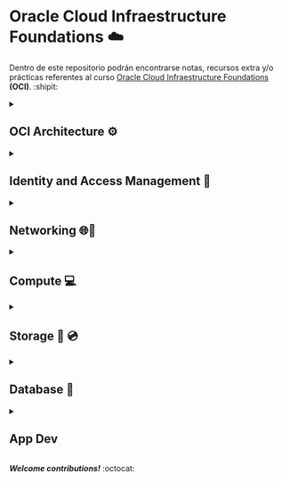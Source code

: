 # Oracle Cloud Infraestructure Foundations ☁️

Dentro de este repositorio podrán encontrarse notas, recursos extra y/o prácticas referentes al curso [Oracle Cloud Infraestructure Foundations](https://mylearn.oracle.com/component/-/108432/166230) **(OCI)**. :shipit: 


<details><summary><h2> OCI Architecture ⚙️ </h2></summary>

♦️ Conceptos básicos:
    
* **Región:** Es un área localizada geográficamente que consta de uno o más _dominios de disponibilidad_.

* **Dominios de disponibilidd:** (O medios de disponibilidad) Son uno o más _centros de datos tolerantes a fallos_ que se ubican dentro de _una región_ que se conectan entre sí por una red de banda ancha.

* **Dominios de errores:** Es una agrupación de HW e infraestructura dentro de un _dominio de disponibilidad_ para proporcionar anti-afinidad. También conocidos como centros de datos lógicos.

♦️ **Para elegir una región** 
 1) Elegir la región más cercana a los usuarios 
     * Latencia baja
     * Rendimiento alto
 2) Requisitos de residencia y conformidad de datos
 3) Disponibilidad del servicio
    
##

**A considerar:** 💡
    
 📍
    
 📍
    
 📍
    
 📍
    
 ##
    
</details>

<details><summary><h2> Identity and Access Management 👥 <h/2></summary>

📝 **IAM**

Conocido como Control de Acceso Detallado o Servicio de Control de Acceso basado en roles.

* AuthN: Autenticación > lidida con la identidad o _quién es alguien_

* AuthZ: Autorización > lidia con el permiso o _lo que alguien puede hacer_

* Dominios de identidad: Contenedor para usuarios de grupos 

📝 **Compartments**

El compartimento raiz es una construcción lógica donde se pueden mantener todos los recursos en la nube.

* Se crean para aislamiento y control de acceso

* Cada recursp que se crea pertenece a un único compartimento

* Se pueden escribir políticas para evitar que los usuarios accedan a recursos de una región específica.

* Todos los compartimentos que se crean son globales y están disponibles en todas las regiones a las que se tenga acceso

* Se pueden crear compartimentos anadidos

📝 **AuthN and AuthZ**

Un principal es una entidad de IAM que puede interactuar con recursos de OCI. Existen 2 tipos de principales:
    * Los usuarios: Las personas que inician sesión en la consola de CLI o SDK, seres humanos que realmente utilizan los recursos en la nube.
    * Los recursos

* Autenticación o AuthN: Claves de firma de API (públicas y privadas), los tokens que son cadenas de token generadas por Oracle.

* Autorización o AuthZ: Se ocupa de los permisos y de averiguar qué permisos tiene. En OCI se realiza mediante políticas de IAM. Las políticas se pueden asociar a un compartimento o se pueden asociar a un arrendamiento. 

* Niveles de Verbs: Administrador/Manage, Uso/Use, Lectura/Read e Inspección/Inspect.

📝 **Tenancy Setup**

Tenancy Admin > OCI Admin > OCI-admin-groups > Policies > name-compartment

Mejores prácticas:
1) No usar la cuenta de admin de arrendamiento para operaciones diarias.
2) Crear compartimentos dedicados para aislar recursos
3) Aplicar el uso de la autenticación multifactor

Ejemplo para otorgar permisos de admin a un grupo de administradores de OCI:
    
![ ](imgOCI/OCI-create-policy.png)

##

**A considerar:** 💡
    
 📍
    
 📍
    
 📍
    
 📍
    
 ##
    
</details>

    
<details><summary><h2> Networking 🌐📡 <h/2></summary>

📝 **VCN Introduction**

Una _red virtual en la nube_ (Virtual Cloud Network - VCN) es una red privada definida por sw que se crea en Oracle Cloud.
    
* Se utiliza para la comunicación segura.
* Vive en una región de OCI. Se trata de un servicio regional.
* Tiene alta disponibilidad, escalabilidad y seguridad.
    
Internet Gateway: Se trata de una puerta de enlace que permita una ampliación masiva, una alta disponibilidad y que se utiliza para la comunicación con cualquier elemento de Internet.
    
📝 **VCN Routing**
    
Enrutamiento de OCI. La VCN utiliza _tablas de rutas_ para enviar tráfico fuera de la VCN a Internet, redes locales o a las VCN con intercambio de tráfico, y analiza cada uno de dichos escenarios.     
    
📝 **VCN Security**
    
Lista de seguridad. Reglas de firewall asociadas a una subred y aplica a todas las instancias de la subred.
    
Consta de reglas que especifican el tipo de tráfico permitido dentro o fuera de la subred. Esto se aplica a una instancia determinada, tanto si si se está hablando con otra instancia VCN como un host fuera de la VCN.
    
Firewall rules:
    
1) Estas reglas pueden tener estado o no tener estado.
2) El tráfico pasa de la primera subred a la segunda subred.
    
Grupos de seguridad de red o NSG: Se trata de una construcción muy similar como lista de seguridad, pero la diferencia clave es que se aplican sólo a un juego de tarjetas de interfaz de red virtual en una única VCN.
    
Los NSG pueden ser el origen o destino de las reglas.    
    
📝**Load Balancer**
    
Equilibrador de carga en OCI. Se utiliza para lograr una alta disponibilidad y también para lograr escalabilidad.

a) También se conoce como proxi inverso.    
b) Protege los distintos servidores backend.    
    
La capa 7 significa que comprende HTTP y HTTPS en el modelo OSI.     

Unidad flexible: Se define el mínimo y el máximo, se define el rango 
Forma dinámica: Se predefinen las unidades (micro, pequeño, mediano, grande)    
 
##

**A considerar:** 💡
    
 📍
    
 📍
    
 📍
    
 📍
    
 ##
    
</details>

    
<details><summary><h2> Compute 💻 </h2></summary>

📢 **Introducción al cómputo**
    
 Noción de unidad flexible: Significa que puede elegir su propio curso, procesadores de CPU y propi memoria. 
    
* _Flexibilidad_ para una configuración propia.
    
📢 **Instance Basics**

Una instancia es el equivalente a _un host de recursos informáticos_.

* Tiene dependencias

📌 Una región de Oracle está formada por varios dominios de disponibilidad.

📌 Un dominio de siponibilidad es un centro de datos

📌 La primera dependencia que tiene el servicio informático o los hosts informáticos es la red virtual en la nube

📌 Para poner en marcha una instancia informática se necesita una red virtual en la nube.

📌 Se deben crear subredes para poner en marcha un host de recursos informáticos.

📌 Las redes son una construcción virtual.

📌 Otro conjuntos de dpendencias que tienen las instancias informáticas:

* Volúmen de inicio

* Disco de inicio

* Volúmenes en bloque

**Migración en directo**

📌 La ideas es que si uno de los hosts de recursos informáticos cae, hay un problema, la máquina virtual migraria a otro host del centro de datos y será transparente para el usuario.

📢 **Cloud Shell**

* La idea es que no necesita ninguna instlación local.

* Puede usarse para ejecutar OCI-CLI u otras utilidades.

📢 **Scaling**

Escalado o ampliación

Escala vertical: Significa que está ampliando o reduciendo las unidades de instancia. Puede escalar el cursos, la memoria, y algunas de las otras características escalan en consecuencia.

* Cuando se escala hacia arriba o hacia abajo, hay un tiempo de inactividad necesarios, porque va a otro host y eso requiere algún tiempo de inactividad.

* Como _buena practica_ se debería detener la instancia antes de realizar cualquier tipo de ampliación vertical.

Escala horizontal: o escala automática. Significa que agrega mas máquinas virtuales de la misma unidad o que toma un poco más de la misma unidad. 

* Permite el despliegue a gran escala de máquinas virtuales. 

📌 Si una máquina virtual falla, otras pueden seguir trabajando.

📌 Puede hacer coincidir la demanda de tráfico agregando a la eliminación de las máquinas virtuales automáticamente.

📌 Pasos a seguir para obtener la escala automática:

1) Tener una instancia en ejecución en la que se quiera realizar la escala automática > crear plantilla (configuración en terminología OCI) o un sello (características de imagen de SO, memoria, etc).

2) Crear Pool de Instancia. Es la recopilación de esas instancias con antelación. Se pueden gestionar TODAS como UNA SOLA (se podría hacer todo al mismo tiempo). 

3) Utilizar Pool de Instancias, escribir reglas, 

📌 Ventajas:

* Ofrece una alta disponibilidad

* Satisface la demanda de tráfico


📢 **OS Management Service**

Gestión del Sistema Operativo

Ayuda a los Sysadmins a automatizar la gestión de las instancias de Oracle Linux y Windows Server 

Gestión automatizada de parches: Los parches se suelen publicar según sea necesario para corregir errores, mejorar el rendimiento o agregar nuevas funciones a los sistemas operativos. 

Gestión simplificada de paquetes: Consiste en instalar, aplicar parches y aliminar paquetes de software. 

##

**A considerar:** 💡
    
 📍
    
 📍
    
 📍
    
 📍
    
 ##
</details>

    
<details><summary><h2> Storage 💾 💿  </h2></summary>

🔆 La persistencia significa que los datos se almacenan de forma segura.

🔆 La durabilidad significa realizar varias copias de los datos, replicando los datos 

🔆 Conectividad

🔆 Protocolo

📎 **Local NVMe**

Dominio de disponibilidad que tiene un servidor de calculo y un alamacenamiento conectado localmente > almacenamiento con conexión local > unidades de estado sólido NVMe > ofrece cientos de miles de IOPS 

    
📎 **File Storage**

El almacenamiento de archivos es una recopilación jerárquica de documentos organizados en directorios de nombres.
    
En la nube se tienen sistemas distribuidos 
    
Casos de usos de File Storage:
    
* Aplicaciones empresariales que requieren almacenamiento compartido de archivos. Así lo proporciona el servicio de almacenamiento de archivos. 
    
* Sistemas de archivos de propósito general.
    
* Microservicios y contenedores que normalmente no tienen estados.
    
* HPC, Aplicaciones escalables, análisis, etc.

📌 Overview of [File Storage](https://docs.oracle.com/en-us/iaas/Content/File/Concepts/filestorageoverview.htm#concepts).
    
📎 **Migration Services**   
    
Migración de datos en OCI
    
_Estado offline:_ Los servidores y datos residen en los centros de datos 

a) Discos de transferencia de datos
    
b) Dispositivo de transferencia de datos (para enviar grandes cantidades de datos)
    
_Transferencia online:_ Se tiene un servicio llamado Storage Gateway en Linux > se coloca en el centro de datos > puede transferir los datos mediante la red de área extensa 
    
##

**A considerar:** 💡
    
 📍
    
 📍
    
 📍
    
 📍
    
 ##
</details>
    
    
<details><summary><h2> Database 🔎 </h2></summary>

**🔥Database Introduction 🔥**

OCI ofrece sistemas de BDs de nodo único tanto en máquinas virtuales como con hw dedicado, y sistemas de BDs de cluster de aplicación real de 2 nodos en máquinas virtuales. 
    
1) **VIRTUAL MACHINE (VM BD System) - Fast Provisioning**
    
* Sistemas de BD de MV de 1 nodo: OCI proporciona una opción de aprovisionamiento rápido que permite crear los sistemas de BD utilizando algo denominado _gestor de volúmenes lógicos como capa de gestión de almacenamiento._ La alternativa se denomina _aprovisionamiento estándar_ y se aprovisiona con Oracle Automatic Storage Management, también conocido como **ASM**. PROPORCIONA TIEMPOS DE APROVISIONAMIENTO RÁPIDOS.

2) **BARE METAL ( BM DB Systems) - Fast Performance**
    
* OCI tiene un sistema de BD con hw dedicado que consta de un único servidor con hw dedicado que ejecuta Oracle. Si este nodo único falla, es suficiente con iniciar otro sistema y restaurar la BD a partir de las copias de seguridad actuales. 
    
3) **RAC - Managed High Availability**
    
* Aprovisionar un sistemas de BD _Real Application Cluster_ de 2 nodos. El sistema asigna cada nodo a un dominio de errores diferente por lo que se puede proporcionar alta disponibilidad gestionada con ese cluster de 2 nodos.

4) **EXADATA DB SYSTEMS - Managed Exadata Structured **
    
* Servicio que permite aprovechar el poder de Exadata en la nube. Las cargas de trabajo de Oracle tienen el mayor renimiento en ejecución en el servicio de _Exadata Cloud Service_. Se trata de una ampliación masiva.
    
5) AUTONOMOUS SHARED & DEDICATED    
    
La BD Autonoma es una BD en la nube que utiliza el ML para automatizar el ajuste de la BD, la seguridad, las actualizaciones y otras tareas de gestión rutinarias que tradicionalmente realizan los _DBA_.

Existen 2 tipos de cargas de trabajo soportadas:
    
* _Autonomous Data Warehouse - ADW_   
* _Autonomous Transaction Processing - ATP_
    
Existen 2 tipos de modelos de desplieugue:
    
* _Modelo de desplieugue compartido:_ Se puede aprovisionar y gestionar solo la BD Autónoma mientras que Oracle gestiona el desplieugue y la gestión de la insfraestructura de Exadata
    
* _Modelo de despliegue dedicado:_ Tiene el uso exclusico del hw de Exadata que se ejecuta a continuación. 
    
Términos de Exadata:
    
1. Auto-gestión
2. Auto-protección
3. Auto-reparación
    
**🔥Autonomous DB🔥**

    
**🔥DB Systems🔥**

    
**🔥MySQL🔥**
    
    
**🔥NoSQL🔥**
    
##

**A considerar:** 💡
    
 📍
    
 📍
    
 📍
    
 📍
    
 ##    


</details>
    
<details><summary><h2> App Dev </h2></summary>

##

**A considerar:** 💡
    
 📍
    
 📍
    
 📍
    
 📍
    
 ##
</details>

_**Welcome contributions!**_ :octocat:

